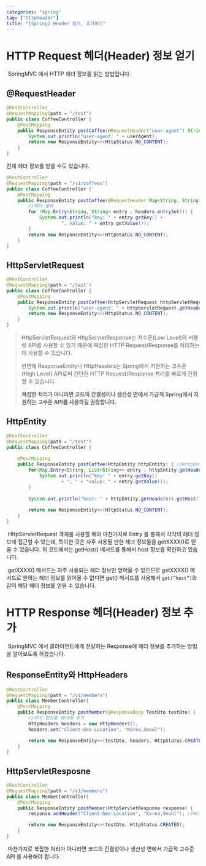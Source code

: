 ```yaml
---
categories: "spring"
tag: ["httpHeader"]
title: "[Spring] Header 읽기, 추가하기"
---
```


# HTTP Request 헤더(Header) 정보 얻기

​	SpringMVC 에서 HTTP 헤더 정보를 읽는 방법입니다.

## @RequestHeader

```java
@RestController
@RequestMapping(path = "/test")
public class CoffeeController {
    @PostMapping
    public ResponseEntity postCoffee(@RequestHeader("user-agent") String userAgent) { //user-agent 헤더 읽기
        System.out.println("user-agent: " + userAgent);
        return new ResponseEntity<>(HttpStatus.NO_CONTENT);
    }
}
```

전체 헤더 정보를 받을 수도 있습니다.

```java
@RestController
@RequestMapping(path = "/v1/coffees")
public class CoffeeController {
    @PostMapping
    public ResponseEntity postCoffee(@RequestHeader Map<String, String> headers) { //전체 헤더 읽기
        //헤더 출력
        for (Map.Entry<String, String> entry : headers.entrySet()) {
            System.out.println("key: " + entry.getKey() +
                    ", value: " + entry.getValue());
        }
        return new ResponseEntity<>(HttpStatus.NO_CONTENT);
    }
}
```

## HttpServletRequest

```java
@RestController
@RequestMapping(path = "/test")
public class CoffeeController {
    @PostMapping
    public ResponseEntity postCoffee(HttpServletRequest httpServletRequest) { //HttpServletRequest 사용
        System.out.println("user-agent: " + httpServletRequest.getHeader("user-agent"));
        return new ResponseEntity<>(HttpStatus.NO_CONTENT);
    }
}
```

> HttpServletRequest와 HttpServletResponse는 저수준(Low Level)의 서블릿 API를 사용할 수 있기 때문에 복잡한 HTTP Request/Response를 처리하는 데 사용할 수 있습니다.
>
> 반면에 ResponseEntity나 HttpHeaders는 Spring에서 지원하는 고수준(High Level) API로써 간단한 HTTP Request/Response 처리를 빠르게 진행할 수 있습니다.
>
> **복잡한 처리가 아니라면 코드의 간결성이나 생산성 면에서 가급적 Spring에서 지원하는 고수준 API를 사용하길 권장합니다.**

## HttpEntity

```java
@RestController
@RequestMapping(path = "/test")
public class CoffeeController {
    
    @PostMapping
    public ResponseEntity postCoffee(HttpEntity httpEntity) { //HttpEntity 사용
        for(Map.Entry<String, List<String>> entry : httpEntity.getHeaders().entrySet()){
            System.out.println("key: " + entry.getKey()
                    + ", " + "value: " + entry.getValue());
        }
        
        System.out.println("host: " + httpEntity.getHeaders().getHost());
        
        return new ResponseEntity<>(HttpStatus.NO_CONTENT);
    }
}
```

​	HttpServletRequest 객체를 사용할 때와 마찬가지로 Entry 를 통해서 각각의 헤더 정보에 접근할 수 있는데, 특이한 것은 자주 사용될 만한 헤더 정보들을 getXXXX()로 얻을 수 있습니다. 위 코드에서는 getHost() 메서드를 통해서 host 정보를 확인하고 있습니다.

​	getXXXX() 메서드는 자주 사용되는 헤더 정보만 얻어올 수 있으므로 getXXXX() 메서드로 원하는 헤더 정보를 읽어올 수 없다면 get() 메서드를 사용해서 `get(”host”)`와 같이 해당 헤더 정보를 얻을 수 있습니다.

# HTTP Response 헤더(Header) 정보 추가

​	SpringMVC 에서 클라이언트에게 전달하는 Response에 헤더 정보를 추가하는 방법을 알아보도록 하겠습니다.

## ResponseEntity와 HttpHeaders

```java
@RestController
@RequestMapping(path = "/v1/members")
public class MemberController{
    @PostMapping
    public ResponseEntity postMember(@ResponseBody TestDto testDto) {
        //위치 정보를 헤더에 추가
        HttpHeaders headers = new HttpHeaders();
        headers.set("Client-Geo-Location", "Korea,Seoul");

        return new ResponseEntity<>(testDto, headers, HttpStatus.CREATED); //ResponseEntity 에 header 추가
    }
}
```

## HttpServletResposne

```java
@RestController
@RequestMapping(path = "/v1/members")
public class MemberController{
    @PostMapping
    public ResponseEntity postMember(HttpServletResponse response) {
        response.addHeader("Client-Geo-Location", "Korea,Seoul"); //HttpServletResponse 에 header 추가

        return new ResponseEntity<>(testDto, HttpStatus.CREATED); 
    }
}
```

​	마찬가지로 복잡한 처리가 아니라면 코드의 간결성이나 생산성 면에서 가급적 고수준 API 를 사용해야 합니다.